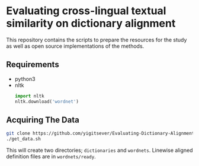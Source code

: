 # Evaluating cross-lingual textual similarity on dictionary alignment

This repository contains the scripts to prepare the resources for the study as well as open source implementations of the methods.

## Requirements
- python3
- nltk
    ```python
    import nltk
    nltk.download('wordnet')
    ```

## Acquiring The Data

```bash
git clone https://github.com/yigitsever/Evaluating-Dictionary-Alignment.git && cd Evaluating-Dictionary-Alignment
./get_data.sh
```

This will create two directories; `dictionaries` and `wordnets`.
Linewise aligned definition files are in `wordnets/ready`.

